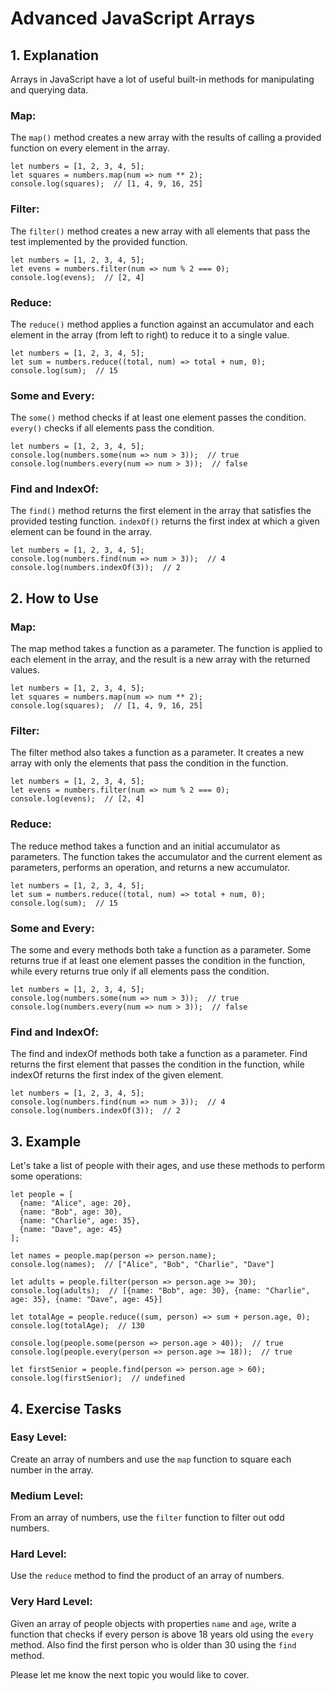 # Advanced JavaScript Arrays

## 1. Explanation

Arrays in JavaScript have a lot of useful built-in methods for manipulating and querying data. 

### Map:

The `map()` method creates a new array with the results of calling a provided function on every element in the array.

```
let numbers = [1, 2, 3, 4, 5];
let squares = numbers.map(num => num ** 2);
console.log(squares);  // [1, 4, 9, 16, 25]
```

### Filter:

The `filter()` method creates a new array with all elements that pass the test implemented by the provided function.

```
let numbers = [1, 2, 3, 4, 5];
let evens = numbers.filter(num => num % 2 === 0);
console.log(evens);  // [2, 4]
```

### Reduce:

The `reduce()` method applies a function against an accumulator and each element in the array (from left to right) to reduce it to a single value.

```
let numbers = [1, 2, 3, 4, 5];
let sum = numbers.reduce((total, num) => total + num, 0);
console.log(sum);  // 15
```

### Some and Every:

The `some()` method checks if at least one element passes the condition. `every()` checks if all elements pass the condition.

```
let numbers = [1, 2, 3, 4, 5];
console.log(numbers.some(num => num > 3));  // true
console.log(numbers.every(num => num > 3));  // false
```

### Find and IndexOf:

The `find()` method returns the first element in the array that satisfies the provided testing function. `indexOf()` returns the first index at which a given element can be found in the array.

```
let numbers = [1, 2, 3, 4, 5];
console.log(numbers.find(num => num > 3));  // 4
console.log(numbers.indexOf(3));  // 2
```

## 2. How to Use

### Map:
The map method takes a function as a parameter. The function is applied to each element in the array, and the result is a new array with the returned values.

```
let numbers = [1, 2, 3, 4, 5];
let squares = numbers.map(num => num ** 2);
console.log(squares);  // [1, 4, 9, 16, 25]
```

### Filter:
The filter method also takes a function as a parameter. It creates a new array with only the elements that pass the condition in the function.

```
let numbers = [1, 2, 3, 4, 5];
let evens = numbers.filter(num => num % 2 === 0);
console.log(evens);  // [2, 4]
```

### Reduce:
The reduce method takes a function and an initial accumulator as parameters. The function takes the accumulator and the current element as parameters, performs an operation, and returns a new accumulator.

```
let numbers = [1, 2, 3, 4, 5];
let sum = numbers.reduce((total, num) => total + num, 0);
console.log(sum);  // 15
```

### Some and Every:
The some and every methods both take a function as a parameter. Some returns true if at least one element passes the condition in the function, while every returns true only if all elements pass the condition.

```
let numbers = [1, 2, 3, 4, 5];
console.log(numbers.some(num => num > 3));  // true
console.log(numbers.every(num => num > 3));  // false
```

### Find and IndexOf:
The find and indexOf methods both take a function as a parameter. Find returns the first element that passes the condition in the function, while indexOf returns the first index of the given element.

```
let numbers = [1, 2, 3, 4, 5];
console.log(numbers.find(num => num > 3));  // 4
console.log(numbers.indexOf(3));  // 2
```

## 3. Example

Let's take a list of people with their ages, and use these methods to perform some operations:

```
let people = [
  {name: "Alice", age: 20},
  {name: "Bob", age: 30},
  {name: "Charlie", age: 35},
  {name: "Dave", age: 45}
];

let names = people.map(person => person.name);
console.log(names);  // ["Alice", "Bob", "Charlie", "Dave"]

let adults = people.filter(person => person.age >= 30);
console.log(adults);  // [{name: "Bob", age: 30}, {name: "Charlie", age: 35}, {name: "Dave", age: 45}]

let totalAge = people.reduce((sum, person) => sum + person.age, 0);
console.log(totalAge);  // 130

console.log(people.some(person => person.age > 40));  // true
console.log(people.every(person => person.age >= 18));  // true

let firstSenior = people.find(person => person.age > 60);
console.log(firstSenior);  // undefined
```

## 4. Exercise Tasks

### Easy Level:
Create an array of numbers and use the `map` function to square each number in the array.

### Medium Level:
From an array of numbers, use the `filter` function to filter out odd numbers.

### Hard Level:
Use the `reduce` method to find the product of an array of numbers.

### Very Hard Level:
Given an array of people objects with properties `name` and `age`, write a function that checks if every person is above 18 years old using the `every` method. Also find the first person who is older than 30 using the `find` method.

Please let me know the next topic you would like to cover.